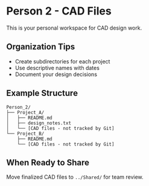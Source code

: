 # Person 2 - CAD Files

This is your personal workspace for CAD design work.

## Organization Tips
- Create subdirectories for each project
- Use descriptive names with dates
- Document your design decisions

## Example Structure
```
Person_2/
├── Project_A/
│   ├── README.md
│   ├── design_notes.txt
│   └── [CAD files - not tracked by Git]
└── Project_B/
    ├── README.md
    └── [CAD files - not tracked by Git]
```

## When Ready to Share
Move finalized CAD files to `../Shared/` for team review.
